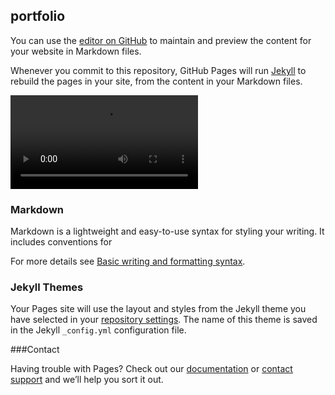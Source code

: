 ## portfolio


You can use the [editor on GitHub](https://github.com/EudyYamaguchi/portfolio/edit/gh-pages/index.md) to maintain and preview the content for your website in Markdown files.

Whenever you commit to this repository, GitHub Pages will run [Jekyll](https://jekyllrb.com/) to rebuild the pages in your site, from the content in your Markdown files.

<video src="https://rr1---sn-npoeenll.c.drive.google.com/videoplayback?expire=1657101321&ei=ySPFYoDBCbeNp84Pub-LkAs&ip=126.205.195.58&cp=QVRKWUJfUFNQQlhPOkgtTmlVcWVqcVF3cHlicnJzdzBzMUs0YXJsQU5BUDRNVlFfWktIVkNJYWM&id=69b207f9f2438f0a&itag=22&source=webdrive&requiressl=yes&sc=yes&ttl=transient&susc=dr&driveid=1nARqxbKVDX0xsoehsUk4kRnJeaYTJHqh&app=explorer&mime=video/mp4&vprv=1&prv=1&dur=8.637&lmt=1644422684685348&subapp=DRIVE_WEB_FILE_VIEWER&txp=0011224&sparams=expire,ei,ip,cp,id,itag,source,requiressl,ttl,susc,driveid,app,mime,vprv,prv,dur,lmt&sig=AOq0QJ8wRAIgOWek7cBXzO35L0Cf12X3xiaWwWmqPlI6ZJx7PtLdOPECIEJ9mwNvECFJtcBAvbg1oXFh-2TwU0tGuFEenqpAQMX2&cpn=bwaq1kpAfyzhx32U&c=WEB_EMBEDDED_PLAYER&cver=1.20220629.01.00&redirect_counter=1&cm2rm=sn-ogueey7e&fexp=9420243&req_id=38387918e3e0a3ee&cms_redirect=yes&cmsv=e&mh=Yq&mm=34&mn=sn-npoeenll&ms=ltu&mt=1657086999&mv=m&mvi=1&pl=16&lsparams=mh,mm,mn,ms,mv,mvi,pl,sc&lsig=AG3C_xAwRgIhAOINrfIkgBAVV8jeZB1VtKe1k6XDVII2IZpLkbBJyScJAiEAmeGx-hlnsWUxjtIe7RzmAJc7XA27OTcjELnxeV6VzP4%3D" controls></video>

### Markdown

Markdown is a lightweight and easy-to-use syntax for styling your writing. It includes conventions for


For more details see [Basic writing and formatting syntax](https://docs.github.com/en/github/writing-on-github/getting-started-with-writing-and-formatting-on-github/basic-writing-and-formatting-syntax).

### Jekyll Themes

Your Pages site will use the layout and styles from the Jekyll theme you have selected in your [repository settings](https://github.com/EudyYamaguchi/portfolio/settings/pages). The name of this theme is saved in the Jekyll `_config.yml` configuration file.

###Contact

Having trouble with Pages? Check out our [documentation](https://docs.github.com/categories/github-pages-basics/) or [contact support](https://support.github.com/contact) and we’ll help you sort it out.
